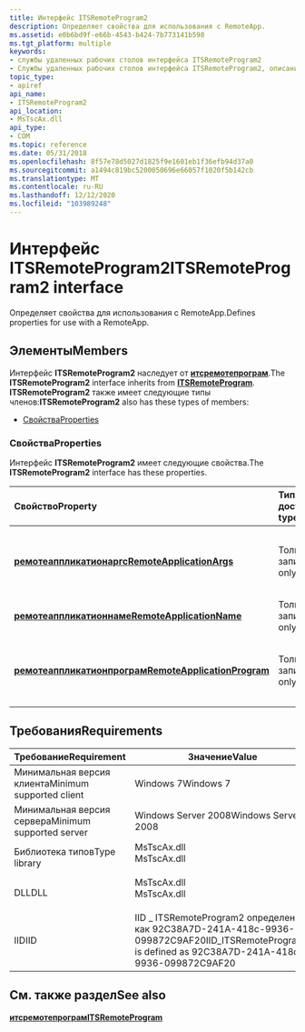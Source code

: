```yaml
---
title: Интерфейс ITSRemoteProgram2
description: Определяет свойства для использования с RemoteApp.
ms.assetid: e0b6bd9f-e66b-4543-b424-7b773141b598
ms.tgt_platform: multiple
keywords:
- службы удаленных рабочих столов интерфейса ITSRemoteProgram2
- Службы удаленных рабочих столов интерфейса ITSRemoteProgram2, описание
topic_type:
- apiref
api_name:
- ITSRemoteProgram2
api_location:
- MsTscAx.dll
api_type:
- COM
ms.topic: reference
ms.date: 05/31/2018
ms.openlocfilehash: 8f57e78d5027d1825f9e1601eb1f36efb94d37a0
ms.sourcegitcommit: a1494c819bc5200050696e66057f1020f5b142cb
ms.translationtype: MT
ms.contentlocale: ru-RU
ms.lasthandoff: 12/12/2020
ms.locfileid: "103989248"
---
```

# <a name="itsremoteprogram2-interface"></a><span data-ttu-id="71a9a-105">Интерфейс ITSRemoteProgram2</span><span class="sxs-lookup"><span data-stu-id="71a9a-105">ITSRemoteProgram2 interface</span></span>

<span data-ttu-id="71a9a-106">Определяет свойства для использования с RemoteApp.</span><span class="sxs-lookup"><span data-stu-id="71a9a-106">Defines properties for use with a RemoteApp.</span></span>

## <a name="members"></a><span data-ttu-id="71a9a-107">Элементы</span><span class="sxs-lookup"><span data-stu-id="71a9a-107">Members</span></span>

<span data-ttu-id="71a9a-108">Интерфейс **ITSRemoteProgram2** наследует от [**итсремотепрограм**](itsremoteprogram.md).</span><span class="sxs-lookup"><span data-stu-id="71a9a-108">The **ITSRemoteProgram2** interface inherits from [**ITSRemoteProgram**](itsremoteprogram.md).</span></span> <span data-ttu-id="71a9a-109">**ITSRemoteProgram2** также имеет следующие типы членов:</span><span class="sxs-lookup"><span data-stu-id="71a9a-109">**ITSRemoteProgram2** also has these types of members:</span></span>

-   [<span data-ttu-id="71a9a-110">Свойства</span><span class="sxs-lookup"><span data-stu-id="71a9a-110">Properties</span></span>](#properties)

### <a name="properties"></a><span data-ttu-id="71a9a-111">Свойства</span><span class="sxs-lookup"><span data-stu-id="71a9a-111">Properties</span></span>

<span data-ttu-id="71a9a-112">Интерфейс **ITSRemoteProgram2** имеет следующие свойства.</span><span class="sxs-lookup"><span data-stu-id="71a9a-112">The **ITSRemoteProgram2** interface has these properties.</span></span>



| <span data-ttu-id="71a9a-113">Свойство</span><span class="sxs-lookup"><span data-stu-id="71a9a-113">Property</span></span>                                                                                  | <span data-ttu-id="71a9a-114">Тип доступа</span><span class="sxs-lookup"><span data-stu-id="71a9a-114">Access type</span></span>           | <span data-ttu-id="71a9a-115">Описание</span><span class="sxs-lookup"><span data-stu-id="71a9a-115">Description</span></span>                                                 |
|:------------------------------------------------------------------------------------------|:----------------------|:------------------------------------------------------------|
| [<span data-ttu-id="71a9a-116">**ремотеаппликатионаргс**</span><span class="sxs-lookup"><span data-stu-id="71a9a-116">**RemoteApplicationArgs**</span></span>](itsremoteprogram2-remoteapplicationargs.md)<br/>       | <span data-ttu-id="71a9a-117">Только на запись</span><span class="sxs-lookup"><span data-stu-id="71a9a-117">Write-only</span></span><br/> | <span data-ttu-id="71a9a-118">Аргументы командной строки для RemoteApp.</span><span class="sxs-lookup"><span data-stu-id="71a9a-118">The command-line arguments for the RemoteApp.</span></span><br/>    |
| [<span data-ttu-id="71a9a-119">**ремотеаппликатионнаме**</span><span class="sxs-lookup"><span data-stu-id="71a9a-119">**RemoteApplicationName**</span></span>](itsremoteprogram2-remoteapplicationname.md)<br/>       | <span data-ttu-id="71a9a-120">Только на запись</span><span class="sxs-lookup"><span data-stu-id="71a9a-120">Write-only</span></span><br/> | <span data-ttu-id="71a9a-121">Имя RemoteApp.</span><span class="sxs-lookup"><span data-stu-id="71a9a-121">The name of the RemoteApp.</span></span><br/>                       |
| [<span data-ttu-id="71a9a-122">**ремотеаппликатионпрограм**</span><span class="sxs-lookup"><span data-stu-id="71a9a-122">**RemoteApplicationProgram**</span></span>](itsremoteprogram2-remoteapplicationprogram.md)<br/> | <span data-ttu-id="71a9a-123">Только на запись</span><span class="sxs-lookup"><span data-stu-id="71a9a-123">Write-only</span></span><br/> | <span data-ttu-id="71a9a-124">Путь и имя файла удаленного приложения RemoteApp.</span><span class="sxs-lookup"><span data-stu-id="71a9a-124">The path and file name of the RemoteApp program.</span></span><br/> |



 

## <a name="requirements"></a><span data-ttu-id="71a9a-125">Требования</span><span class="sxs-lookup"><span data-stu-id="71a9a-125">Requirements</span></span>



| <span data-ttu-id="71a9a-126">Требование</span><span class="sxs-lookup"><span data-stu-id="71a9a-126">Requirement</span></span> | <span data-ttu-id="71a9a-127">Значение</span><span class="sxs-lookup"><span data-stu-id="71a9a-127">Value</span></span> |
|-------------------------------------|----------------------------------------------------------------------------------------|
| <span data-ttu-id="71a9a-128">Минимальная версия клиента</span><span class="sxs-lookup"><span data-stu-id="71a9a-128">Minimum supported client</span></span><br/> | <span data-ttu-id="71a9a-129">Windows 7</span><span class="sxs-lookup"><span data-stu-id="71a9a-129">Windows 7</span></span><br/>                                                                   |
| <span data-ttu-id="71a9a-130">Минимальная версия сервера</span><span class="sxs-lookup"><span data-stu-id="71a9a-130">Minimum supported server</span></span><br/> | <span data-ttu-id="71a9a-131">Windows Server 2008</span><span class="sxs-lookup"><span data-stu-id="71a9a-131">Windows Server 2008</span></span><br/>                                                         |
| <span data-ttu-id="71a9a-132">Библиотека типов</span><span class="sxs-lookup"><span data-stu-id="71a9a-132">Type library</span></span><br/>             | <dl> <span data-ttu-id="71a9a-133"><dt>MsTscAx.dll</dt></span><span class="sxs-lookup"><span data-stu-id="71a9a-133"><dt>MsTscAx.dll</dt></span></span> </dl> |
| <span data-ttu-id="71a9a-134">DLL</span><span class="sxs-lookup"><span data-stu-id="71a9a-134">DLL</span></span><br/>                      | <dl> <span data-ttu-id="71a9a-135"><dt>MsTscAx.dll</dt></span><span class="sxs-lookup"><span data-stu-id="71a9a-135"><dt>MsTscAx.dll</dt></span></span> </dl> |
| <span data-ttu-id="71a9a-136">IID</span><span class="sxs-lookup"><span data-stu-id="71a9a-136">IID</span></span><br/>                      | <span data-ttu-id="71a9a-137">IID \_ ITSRemoteProgram2 определен как 92C38A7D-241A-418c-9936-099872C9AF20</span><span class="sxs-lookup"><span data-stu-id="71a9a-137">IID\_ITSRemoteProgram2 is defined as 92C38A7D-241A-418c-9936-099872C9AF20</span></span><br/>   |



## <a name="see-also"></a><span data-ttu-id="71a9a-138">См. также раздел</span><span class="sxs-lookup"><span data-stu-id="71a9a-138">See also</span></span>

<dl> <dt>

[<span data-ttu-id="71a9a-139">**итсремотепрограм**</span><span class="sxs-lookup"><span data-stu-id="71a9a-139">**ITSRemoteProgram**</span></span>](itsremoteprogram.md)
</dt> </dl>

 

 





